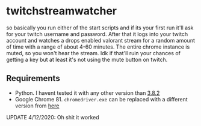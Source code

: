 # twitchstreamwatcher

so basically you run either of the start scripts and if its your first run it'll ask for your twitch username and password. After that it logs into your twitch account and watches a drops enabled valorant stream for a random amount of time with a range of about 4-60 minutes. The entire chrome instance is muted, so you won't hear the stream. Idk if that'll ruin your chances of getting a key but at least it's not using the mute button on twitch.

## Requirements

* Python. I havent tested it with any other version than [3.8.2](https://www.python.org/downloads/release/python-382/)
* Google Chrome 81. `chromedriver.exe` can be replaced with a different version from [here](https://chromedriver.chromium.org/downloads)

UPDATE 4/12/2020:
Oh shit it worked
